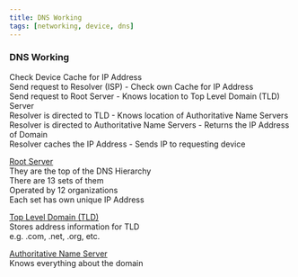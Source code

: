 ```yaml
---
title: DNS Working
tags: [networking, device, dns]
---
```


### DNS Working

Check Device Cache for IP Address  
Send request to Resolver (ISP) - Check own Cache for IP Address  
Send request to Root Server - Knows location to Top Level Domain (TLD) Server  
Resolver is directed to TLD - Knows location of Authoritative Name Servers  
Resolver is directed to Authoritative Name Servers - Returns the IP Address of Domain  
Resolver caches the IP Address - Sends IP to requesting device

<u>Root Server</u>  
They are the top of the DNS Hierarchy  
There are 13 sets of them  
Operated by 12 organizations  
Each set has own unique IP Address

<u>Top Level Domain (TLD)</u>  
Stores address information for TLD  
e.g. .com, .net, .org, etc.

<u>Authoritative Name Server</u>  
Knows everything about the domain